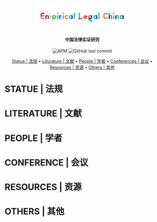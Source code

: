 ﻿<div align="center"><img src="img/logo-empiricallegal-long.png" width="300px"/></div>

<h4 align="center">
  中国法律实证研究
</h4>
<div align="center">
	<img alt="APM" src="https://img.shields.io/apm/l/github">
    <img alt="GitHub last commit" src="https://img.shields.io/github/last-commit/imchongliu/empiricallegal">
	</div>


<p align="center">
  <a href="#STATUE | 法规">Statue | 法规</a> •
  <a href="#LITERATURE | 文献">Liturature | 文献</a> •
  <a href="#PEOPLE | 学者">People | 学者</a> •
  <a href="#CONFERENCES | 会议">Conferences | 会议</a> •
  <a href="#RESOURCES | 资源">Resources | 资源</a> •
  <a href="#OTHERS | 其他">Others | 其他</a> 
</p>




# STATUE  |  法规




# LITERATURE  |  文献




# PEOPLE  |  学者



# CONFERENCE  |  会议



# RESOURCES  |  资源




# OTHERS  |  其他


